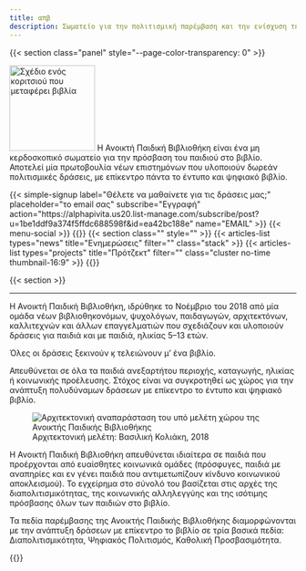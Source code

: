 ```yaml
---
title: απβ
description: Σωματείο για την πολιτισμική παρέμβαση και την ενίσχυση της καθολικής πρόσβασης του παιδιού στο έντυπο και ψηφιακό βιβλίο.
---
```

<!-- style="--page-color: 240, 240, 240; background-image: url('../assets/pattern.png'); background-attachment: fixed; background-size: 200px 200px; " -->
<!-- {{< section class="panel" style="--page-color: 240, 240, 240;" >}}
	<img src="../assets/alphapivita__EL__display_beta.png" alt="α π β" style="width: 70vw; max-width: 10rem; margin: 0 auto;" />
    {{< menu-social >}}
{{</ section >}} -->

{{< section class="panel" style="--page-color-transparency: 0" >}}
<p>
<img src="../assets/girl-walking-books.png" width="150" alt="Σχέδιο ενός κοριτσιού που μεταφέρει βιβλία" />
Η Ανοικτή Παιδική Βιβλιοθήκη είναι ένα μη κερδοσκοπικό σωματείο για την πρόσβαση του παιδιού στο βιβλίο. Αποτελεί μία πρωτοβουλία νέων επιστημόνων που υλοποιούν δωρεάν πολιτισμικές δράσεις, με επίκεντρο πάντα το έντυπο και ψηφιακό βιβλίο.</p>
{{< simple-signup label="Θέλετε να μαθαίνετε για τις δράσεις μας;" placeholder="το email σας" subscribe="Εγγραφή" action="https://alphapivita.us20.list-manage.com/subscribe/post?u=1be1ddf9a374f5ffdc688598f&id=ea42bc188e" name="EMAIL" >}}
{{< menu-social >}}
{{</ section >}}
<!-- style="--page-color: 255, 245, 245;"  -->
{{< section class="" style="" >}}
{{< articles-list types="news" title="Ενημερώσεις" filter="" class="stack" >}}
<!-- {{< articles-list types="announcements" title="Ανακοινώσεις" filter="" class="" >}} -->
{{< articles-list types="projects" title="Πρότζεκτ" filter="" class="cluster no-time thumbnail-16:9" >}}
{{</ section >}}

{{< section >}}
<hr>
<p>Η Ανοικτή Παιδική Βιβλιοθήκη, ιδρύθηκε το Νοέμβριο του 2018 από μία ομάδα νέων βιβλιοθηκονόμων, ψυχολόγων, παιδαγωγών, αρχιτεκτόνων, καλλιτεχνών και άλλων επαγγελματιών που σχεδιάζουν και υλοποιούν δράσεις για παιδιά και με παιδιά, ηλικίας 5–13 ετών.</p>

<p class="callout fullwidth">Όλες οι δράσεις ξεκινούν ϗ τελειώνουν μ’ ένα βιβλίο.</p>

<p>Απευθύνεται σε όλα τα παιδιά ανεξαρτήτου περιοχής, καταγωγής, ηλικίας ή κοινωνικής προέλευσης. Στόχος είναι να συγκροτηθεί ως χώρος για την ανάπτυξη πολυδύναμων δράσεων με επίκεντρο το έντυπο και ψηφιακό βιβλίο.</p>

<figure>
	<img src="../assets/apv_render-interior.jpg" alt="Αρχιτεκτονική αναπαράσταση του υπό μελέτη χώρου της Ανοικτής Παιδικής Βιβλιοθήκης">
	<figcaption>Αρχιτεκτονική μελέτη: Βασιλική Κολιάκη, 2018</figcaption>
</figure>

<p>Η Ανοικτή Παιδική Βιβλιοθήκη απευθύνεται ιδιαίτερα σε παιδιά που προέρχονται από ευαίσθητες κοινωνικά ομάδες (πρόσφυγες, παιδιά με αναπηρίες και εν γένει παιδιά που αντιμετωπίζουν κίνδυνο κοινωνικού αποκλεισμού). Το εγχείρημα στο σύνολό του βασίζεται στις αρχές της διαπολιτισμικότητας, της κοινωνικής αλληλεγγύης και της ισότιμης πρόσβασης όλων των παιδιών στο βιβλίο.</p>

<!-- <figure>
<img src="../assets/apv_illustration.jpg" alt="Εικονογράφηση παιδιών που διαβάζουν">
<figcaption><a href="http://siadora.com">Εικονογράφηση: Σιαδώρα, 2018</a></figcaption>
</figure> -->

<p>Τα πεδία παρέμβασης της Ανοικτής Παιδικής Βιβλιοθήκης διαμορφώνονται με την ανάπτυξη δράσεων με επίκεντρο το βιβλίο σε τρία βασικά πεδία: Διαπολιτισμικότητα, Ψηφιακός Πολιτισμός, Καθολική Προσβασιμότητα.</p>
{{</ section >}}